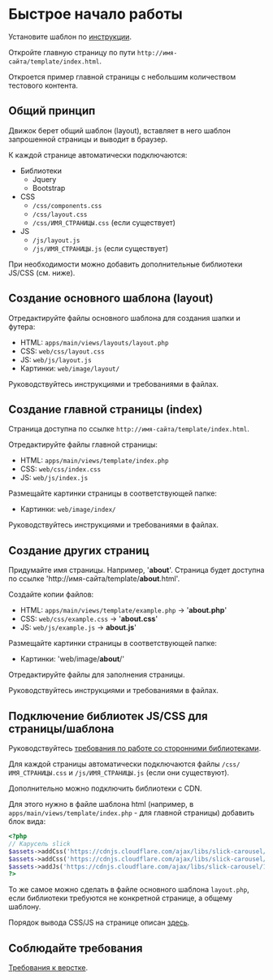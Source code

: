 # Быстрое начало работы

Установите шаблон по [инструкции](install.md).

Откройте главную страницу по пути `http://имя-сайта/template/index.html`.

Откроется пример главной страницы с небольшим количеством тестового
контента. 

## Общий принцип

Движок берет общий шаблон (layout), вставляет в него шаблон 
запрошенной страницы и выводит в браузер.

К каждой странице автоматически подключаются:

 * Библиотеки
   * Jquery
   * Bootstrap
 * CSS
   * `/css/components.css` 
   * `/css/layout.css`
   * `/css/ИМЯ_СТРАНИЦЫ.css` (если существует)
 * JS
   * `/js/layout.js`
   * `/js/ИМЯ_СТРАНИЦЫ.js`  (если существует)

При необходимости можно добавить дополнительные библиотеки 
JS/CSS (см. ниже).

## Создание основного шаблона (layout)

Отредактируйте файлы основного шаблона для создания шапки и футера:

 * HTML: `apps/main/views/layouts/layout.php`
 * CSS: `web/css/layout.css`
 * JS: `web/js/layout.js`
 * Картинки: `web/image/layout/`
 
Руководствуйтесь инструкциями и требованиями в файлах.

## Создание главной страницы (index)

Страница доступна по ссылке `http://имя-сайта/template/index.html`.

Отредактируйте файлы главной страницы:

 * HTML: `apps/main/views/template/index.php`
 * CSS: `web/css/index.css`
 * JS: `web/js/index.js`

Размещайте картинки страницы в соответствующей папке:
 
 * Картинки: `web/image/index/`
 
Руководствуйтесь инструкциями и требованиями в файлах.

## Создание других страниц

Придумайте имя страницы. Например, '**about**'. Страница будет 
доступна по ссылке 'http://имя-сайта/template/**about**.html'. 

Создайте копии файлов:

 * HTML: `apps/main/views/template/example.php` -> '**about.php**'
 * CSS: `web/css/example.css` -> '**about.css**'
 * JS: `web/js/example.js` -> **about.js**'

Размещайте картинки страницы в соответствующей папке:

 * Картинки: 'web/image/**about**/'

Отредактируйте файлы для заполнения страницы.

Руководствуйтесь инструкциями и требованиями в файлах.

## Подключение библиотек JS/CSS для страницы/шаблона

Руководствуйтесь [требования по работе со сторонними библиотеками](external-libraries.md).

Для каждой страницы автоматически подключаются файлы 
`/css/ИМЯ_СТРАНИЦЫ.css` и `/js/ИМЯ_СТРАНИЦЫ.js` 
(если они существуют).

Дополнительно можно подключить библиотеки с CDN.

Для этого нужно в файле шаблона html (например, 
в `apps/main/views/template/index.php` - для главной страницы) 
добавить блок вида:

```php
<?php
// Карусель slick
$assets->addCss('https://cdnjs.cloudflare.com/ajax/libs/slick-carousel/1.6.0/slick.min.css');
$assets->addCss('https://cdnjs.cloudflare.com/ajax/libs/slick-carousel/1.6.0/slick-theme.min.css');
$assets->addJs('https://cdnjs.cloudflare.com/ajax/libs/slick-carousel/1.6.0/slick.min.js');
?>

```

То же самое можно сделать в файле основного шаблона `layout.php`,
если библиотеки требуются не конкретной странице, а общему шаблону.

Порядок вывода CSS/JS на странице описан [здесь](other-rules.md).

## Соблюдайте требования

[Требования к верстке](README.md).